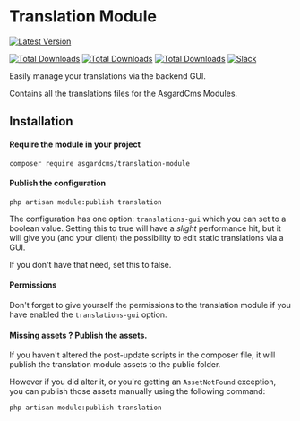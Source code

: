 # Translation Module

[![Latest Version](https://img.shields.io/packagist/v/asgardcms/translation-module.svg?style=flat-square)](https://github.com/asgardcms/translation/releases)

[![Total Downloads](https://img.shields.io/packagist/dd/asgardcms/translation-module.svg?style=flat-square)](https://packagist.org/packages/asgardcms/translation-module)
[![Total Downloads](https://img.shields.io/packagist/dm/asgardcms/translation-module.svg?style=flat-square)](https://packagist.org/packages/asgardcms/translation-module)
[![Total Downloads](https://img.shields.io/packagist/dt/asgardcms/translation-module.svg?style=flat-square)](https://packagist.org/packages/asgardcms/translation-module)
[![Slack](http://slack.asgardcms.com/badge.svg)](http://slack.asgardcms.com/)

Easily manage your translations via the backend GUI.

Contains all the translations files for the AsgardCms Modules. 

## Installation

#### Require the module in your project
```
composer require asgardcms/translation-module
```

#### Publish the configuration

```
php artisan module:publish translation
```

The configuration has one option: `translations-gui` which you can set to a boolean value. Setting this to true will have a *slight* performance hit, but it will give you (and your client) the possibility to edit static translations via a GUI. 

If you don't have that need, set this to false.


#### Permissions

Don't forget to give yourself the permissions to the translation module if you have enabled the `translations-gui` option.


#### Missing assets ? Publish the assets.

If you haven't altered the post-update scripts in the composer file, it will publish the translation module assets to the public folder.

However if you did alter it, or you're getting an `AssetNotFound` exception, you can publish those assets manually using the following command:

```
php artisan module:publish translation
```